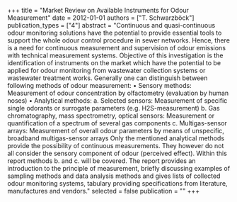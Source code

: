 +++
title = "Market Review on Available Instruments for Odour Measurement"
date = 2012-01-01
authors = ["T. Schwarzböck"]
publication_types = ["4"]
abstract = "Continuous and quasi-continuous odour monitoring solutions have the potential to provide essential tools to support the whole odour control procedure in sewer networks. Hence, there is a need for continuous measurement and supervision of odour emissions with technical measurement systems. Objective of this investigation is the identification of instruments on the market which have the potential to be applied for odour monitoring from wastewater collection systems or wastewater treatment works. Generally one can distinguish between following methods of odour measurement: • Sensory methods: Measurement of odour concentration by olfactometry (evaluation by human noses) • Analytical methods: a. Selected sensors: Measurement of specific single odorants or surrogate parameters (e.g. H2S-measurement) b. Gas chromatography, mass spectrometry, optical sensors: Measurement or quantification of a spectrum of several gas components c. Multigas-sensor arrays: Measurement of overall odour parameters by means of unspecific, broadband multigas-sensor arrays Only the mentioned analytical methods provide the possibility of continuous measurements. They however do not all consider the sensory component of odour (perceived effect). Within this report methods b. and c. will be covered. The report provides an introduction to the principle of measurement, briefly discussing examples of sampling methods and data analysis methods and gives lists of collected odour monitoring systems, tabulary providing specifications from literature, manufactures and vendors."
selected = false
publication = ""
+++

